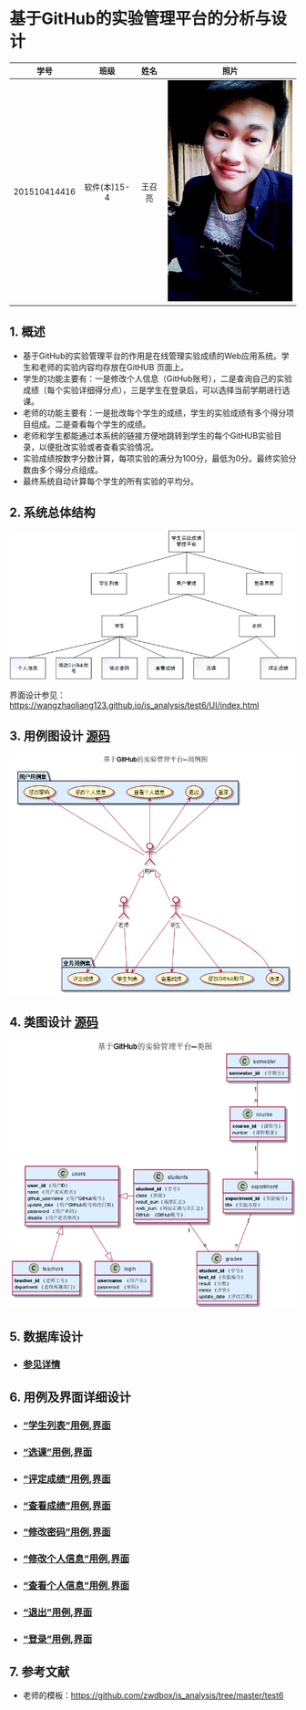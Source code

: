 # 基于GitHub的实验管理平台的分析与设计
|    学号  |   班级    |    姓名  |   照片     |
|:--------:|:--------: | :----------: | :-------:|
|201510414416|软件(本)15-4|王召亮 |![](./01.jpg '666')|

## 1. 概述
- 基于GitHub的实验管理平台的作用是在线管理实验成绩的Web应用系统。学生和老师的实验内容均存放在GitHUB
页面上。
- 学生的功能主要有：一是修改个人信息（GitHub账号），二是查询自己的实验成绩（每个实验详细得分点），三是学生在登录后，可以选择当前学期进行选课。
- 老师的功能主要有：一是批改每个学生的成绩，学生的实验成绩有多个得分项目组成。二是查看每个学生的成绩。
- 老师和学生都能通过本系统的链接方便地跳转到学生的每个GitHUB实验目录，以便批改实验或者查看实验情况。
- 实验成绩按数字分数计算，每项实验的满分为100分，最低为0分。最终实验分数由多个得分点组成。
- 最终系统自动计算每个学生的所有实验的平均分。
    
## 2. 系统总体结构
![](./src/systemStruct.jpg '系统总体结构图')

界面设计参见：https://wangzhaoliang123.github.io/is_analysis/test6/UI/index.html
    
## 3. 用例图设计 [源码](./src/useCase.puml)
![](./src/useCase.png)

## 4. 类图设计 [源码](./src/class.puml)
![](./src/class.png)

## 5. 数据库设计 
- ### [参见详情](./dataBaseDesign.md)
     
## 6. 用例及界面详细设计
    
- ### [“学生列表”用例](./useCase/学生列表.md),[界面](https://wangzhaoliang123.github.io/is_analysis/test6/UI/index.html)
- ### [“选课”用例](./useCase/选课.md),[界面](https://wangzhaoliang123.github.io/is_analysis/test6/UI/selectcourse.html)
- ### [“评定成绩”用例](./useCase/评定成绩.md),[界面](https://wangzhaoliang123.github.io/is_analysis/test6/UI/evaluationresults.html)
- ### [“查看成绩”用例](./useCase/查看成绩.md),[界面](https://wangzhaoliang123.github.io/is_analysis/test6/UI/listscore.html)
- ### [“修改密码”用例](./useCase/修改密码.md),[界面](https://wangzhaoliang123.github.io/is_analysis/test6/UI/changepassword.html)
- ### [“修改个人信息”用例](./useCase/修改个人信息.md),[界面](https://wangzhaoliang123.github.io/is_analysis/test6/UI/changeinfo.html)
- ### [“查看个人信息”用例](./useCase/查看个人信息.md),[界面](https://wangzhaoliang123.github.io/is_analysis/test6/UI/personinfo.html)
- ### [“退出”用例](./useCase/退出.md),[界面](https://wangzhaoliang123.github.io/is_analysis/test6/UI/haslogin.html)
- ### [“登录”用例](./useCase/登录.md),[界面](https://wangzhaoliang123.github.io/is_analysis/test6/UI/login.html)

## 7. 参考文献
- 老师的模板：https://github.com/zwdbox/is_analysis/tree/master/test6
